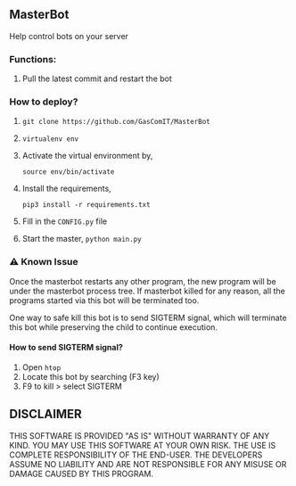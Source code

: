 ## MasterBot

Help control bots on your server

### Functions:
    
1. Pull the latest commit and restart the bot

### How to deploy?
1. `git clone https://github.com/GasComIT/MasterBot`
2. `virtualenv env`
3. Activate the virtual environment by,
    
    `source env/bin/activate`
4. Install the requirements,

    `pip3 install -r requirements.txt`

5. Fill in the `CONFIG.py` file
6. Start the master, `python main.py`

### ⚠️ Known Issue
Once the masterbot restarts any other program, the new program will be under the masterbot process tree. 
If masterbot killed for any reason, all the programs started via this bot will be terminated too. 

One way to safe kill this bot is to send SIGTERM signal, which will terminate this bot while preserving the child to continue execution.

#### How to send SIGTERM signal?
1. Open `htop`
2. Locate this bot by searching (F3 key)
3. F9 to kill > select SIGTERM

## DISCLAIMER

THIS SOFTWARE IS PROVIDED "AS IS" WITHOUT WARRANTY OF ANY KIND. YOU MAY USE THIS SOFTWARE AT YOUR OWN RISK. THE USE IS COMPLETE RESPONSIBILITY OF THE END-USER. THE DEVELOPERS ASSUME NO LIABILITY AND ARE NOT RESPONSIBLE FOR ANY MISUSE OR DAMAGE CAUSED BY THIS PROGRAM.
